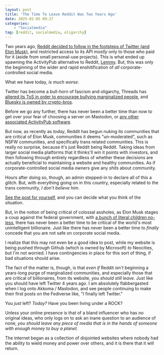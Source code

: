 ```yaml
---
layout: post
title: 'The Time To Leave Reddit Was Two Years Ago'
date: 2025-02-05 09:27
categories:
    - "Socialmedia"
tag: [reddit, socialmedia, oligarchy]
---
```

Two years ago, <a href="https://zuplo.com/blog/2024/10/01/reddit-api-guide" target="_blank">Reddit decided to follow in the footsteps of Twitter (and Elon Musk)</a>, and restricted access to its API *mostly* only to those who paid for it (aside from small personal-use projects). This is what ended up spawning the ActivityPub alternative to Reddit, <a href="https://join-lemmy.org/" target="_blank">Lemmy</a>. But, this was only the beginning of the wider and rapid enshitification of *all* corporate-controlled social media.

What we have today, *is much worse*.

Twitter has become a bull-horn of fascism and oligarchy, Threads has <a href="https://www.wired.com/story/meta-immigration-gender-policies-change/" target="_blank">altered its ToS in order to encourage bullying marginalized people</a>, and <a href="https://mastodon.online/@mastodonmigration/113801236486095587" target="_blank">Bluesky is owned by crypto-bros</a>.

Before we go any further, there has never been a better time than now to get over your fear of choosing a server on Mastodon, or <a href="https://jointhefediverse.net/?lang=en-us" target="_blank">any other associated ActivityPub software</a>.

But now, as recently as *today*, Reddit has begun nuking its communities that are critical of Elon Musk, communities it deems "un-moderated", such as NSFW communities, and specifically trans related communities. This is really no surprise, because it's just Reddit being Reddit. Taking ideas from larger social media platforms that it thinks'll win it points with investors, and then following through entirely regardless of whether these decisions are actually beneficial to maintaining a website and healthy communities. As if corporate-controlled social media owners give any *shits* about community.

Hours after doing so, though, an admin stepped-in to declare all of this a glitch. But, with everything going on in this country, especially related to the trans community, *I don't believe him*.

<a href="https://old.reddit.com/r/SubredditDrama/comments/1ii6qa1/rporn_rrule34_are_banned_tissue_paper_sales/" target="_blank">See the post for yourself</a>, and you can decide what you think of the situation.

But, in the notion of being critical of colossal assholes, as Elon Musk stages a coup against the federal government, with <a href="https://fortune.com/2025/02/03/elon-musk-19-24-year-old-aides-take-control-6-trillion-government-payment-system-social-security-medicare/" target="_blank">a bunch of literal children no-less</a>, there has never been a better time to be critical of the world's most unintelligent billionaire. Just like there has never been a better time to *finally* concede that you are not safe on corporate social media.

I realize that this may not even be a good idea to post, while my website is being pushed *through* Github (which is owned by Microsoft) *to* Neocities, but I'm not worried. I have contingencies in place for this sort of thing, if bad situations should arise.

The fact of the matter is, though, is that *even if* Reddit *isn't* beginning a years-long purge of marginalized communities, and especially those that are critical of billionaires, from its website, *you should still leave*. Just like you should have left Twitter 4 years ago. I am absolutely flabbergasted when I log onto Akkoma / Mastodon, and see people continuing to make their first posts on the Fediverse like, "I finally left Twitter."

You *just* left? *Today?* Have you been living under a ROCK?

Unless your online presence is that of a bland influencer who has no original ideas, who only logs on to ask an inane question to an audience of none, *you should leave any piece of media that is in the hands of someone with enough money to buy a planet.*

The internet began as a collection of disjointed websites where nobody had the ability to wield money and power over others, and it is there that it will return.